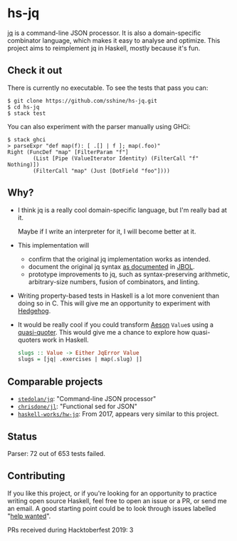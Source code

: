 # hs-jq

[jq][1] is a command-line JSON processor. It is also a domain-specific
combinator language, which makes it easy to analyse and optimize. This
project aims to reimplement jq in Haskell, mostly because it's fun.

## Check it out

There is currently no executable. To see the tests that pass you can:

```
$ git clone https://github.com/sshine/hs-jq.git
$ cd hs-jq
$ stack test
```

You can also experiment with the parser manually using GHCi:

```
$ stack ghci
> parseExpr "def map(f): [ .[] | f ]; map(.foo)"
Right (FuncDef "map" [FilterParam "f"]
        (List [Pipe (ValueIterator Identity) (FilterCall "f" Nothing)])
        (FilterCall "map" (Just [DotField "foo"])))
```

## Why?

 - I think jq is a really cool domain-specific language, but I'm really bad
   at it.

   Maybe if I write an interpreter for it, I will become better at it.
 - This implementation will
    - confirm that the original jq implementation works as intended.
    - document the original jq syntax [as documented][8] in [JBOL][7].
    - prototype improvements to jq, such as syntax-preserving arithmetic,
      arbitrary-size numbers, fusion of combinators, and linting.
 - Writing property-based tests in Haskell is a lot more convenient than
   doing so in C. This will give me an opportunity to experiment with
   [Hedgehog][2].
 - It would be really cool if you could transform [Aeson][3] `Value`s using a
   [quasi-quoter][4]. This would give me a chance to explore how quasi-quoters
   work in Haskell.

   ```haskell
   slugs :: Value -> Either JqError Value
   slugs = [jq| .exercises | map(.slug) |]
   ```

## Comparable projects

 - [`stedolan/jq`][1]: "Command-line JSON processor"
 - [`chrisdone/jl`][5]: "Functional sed for JSON"
 - [`haskell-works/hw-jq`][6]: From 2017, appears very similar to this project.

## Status

Parser: 72 out of 653 tests failed.

## Contributing

If you like this project, or if you're looking for an opportunity to practice
writing open source Haskell, feel free to open an issue or a PR, or send me an
email. A good starting point could be to look through issues labelled "[help
wanted][9]".

PRs received during Hacktoberfest 2019: 3

[1]: https://github.com/stedolan/jq
[2]: http://hackage.haskell.org/package/hedgehog
[3]: http://hackage.haskell.org/package/aeson
[4]: https://wiki.haskell.org/Quasiquotation
[5]: https://github.com/chrisdone/jl
[6]: https://github.com/haskell-works/hw-jq
[7]: https://github.com/fadado/JBOL
[8]: https://github.com/fadado/JBOL/blob/master/doc/JQ-language-grammar.md
[9]: https://github.com/sshine/hs-jq/issues?q=is%3Aopen+is%3Aissue+label%3A%22help+wanted%22
